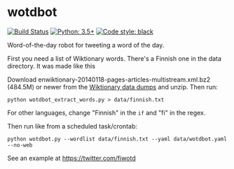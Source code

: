 wotdbot
=======

[![Build Status](https://travis-ci.org/hugovk/wotdbot.svg?branch=master)](https://travis-ci.org/hugovk/wotdbot)
[![Python: 3.5+](https://img.shields.io/badge/python-3.5+-blue.svg)](https://www.python.org/downloads/)
[![Code style: black](https://img.shields.io/badge/code%20style-black-000000.svg)](https://github.com/python/black)

Word-of-the-day robot for tweeting a word of the day.

First you need a list of Wiktionary words. There's a Finnish one in the data directory. It was made like this

Download enwiktionary-20140118-pages-articles-multistream.xml.bz2 (484.5M) or newer from the [Wiktionary data dumps](https://dumps.wikimedia.org/enwiktionary/latest/) and unzip. Then run:

    python wotdbot_extract_words.py > data/finnish.txt

For other languages, change "Finnish" in the `if` and "fi" in the regex.

Then run like from a scheduled task/crontab:

    python wotdbot.py --wordlist data/finnish.txt --yaml data/wotdbot.yaml --no-web

See an example at https://twitter.com/fiwotd
